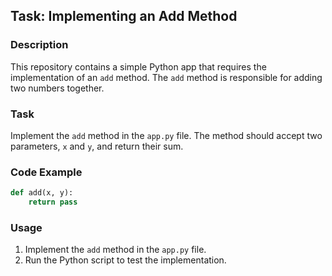 ## Task: Implementing an Add Method

### Description

This repository contains a simple Python app that requires the implementation of an `add` method. The `add` method is responsible for adding two numbers together.

### Task

Implement the `add` method in the `app.py` file. The method should accept two parameters, `x` and `y`, and return their sum.

### Code Example

```python
def add(x, y):
    return pass
```

### Usage

1. Implement the `add` method in the `app.py` file.
2. Run the Python script to test the implementation.
